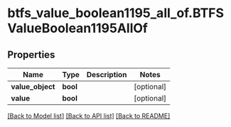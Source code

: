 # btfs_value_boolean1195_all_of.BTFSValueBoolean1195AllOf

## Properties
Name | Type | Description | Notes
------------ | ------------- | ------------- | -------------
**value_object** | **bool** |  | [optional] 
**value** | **bool** |  | [optional] 

[[Back to Model list]](../README.md#documentation-for-models) [[Back to API list]](../README.md#documentation-for-api-endpoints) [[Back to README]](../README.md)


